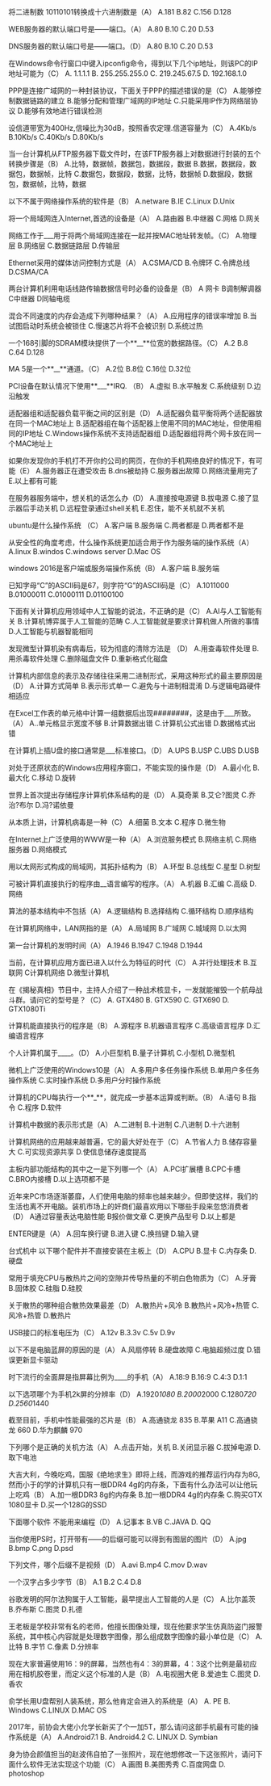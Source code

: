 将二进制数 10110101转换成十六进制数是（A）
A.181
B.82
C.156
D.128

WEB服务器的默认端口号是——端口。（A）
A.80
B.10
C.20
D.53

DNS服务器的默认端口号是——端口。（D）
A.80
B.10
C.20
D.53

在Windows命令行窗口中键入ipconfig命令，得到以下几个ip地址，则该PC的IP地址可能为（C）
A. 1.1.1.1
B. 255.255.255.0
C. 219.245.67.5
D. 192.168.1.0

PPP是连接广域网的一种封装协议，下面关于PPP的描述错误的是（C）
A.能够控制数据链路的建立
B.能够分配和管理广域网的IP地址
C.只能采用IP作为网络层协议
D.能够有效地进行错误检测

设信道带宽为400Hz,信噪比为30dB，按照香农定理.信道容量为（C）
A.4Kb/s
B.10Kb/s
C.40Kb/s
D.80Kb/s

当一台计算机从FTP服务器下载文件时，在该FTP服务器上对数据进行封装的五个转换步骤是（B）
A.比特，数据帧，数据包，数据段，数据
B.数据，数据段，数据包，数据帧，比特
C.数据包，数据段，数据，比特，数据帧
D.数据段，数据包，数据帧，比特，数据

以下不属于网络操作系统的软件是（B）
A.netware
B.IE
C.Linux
D.Unix

将一个局域网连入Internet,首选的设备是（A）
A.路由器
B.中继器
C.网格
D.网关

网络工作于\_\_\_用于将两个局域网连接在一起并按MAC地址转发帧。（C）
A.物理层
B.网络层
C.数据链路层
D.传输层

Ethernet采用的媒体访问控制方式是（A）
A.CSMA/CD
B.令牌环
C.令牌总线
D.CSMA/CA

两台计算机利用电话线路传输数据信号时必备的设备是（B）
A 网卡
B调制解调器
C中继器
D同轴电缆

混合不同速度的内存会造成下列哪种结果？（A）
A.应用程序的错误率增加
B.当试图启动时系统会被锁住
C.慢速芯片将不会被识别
D.系统过热

一个168引脚的SDRAM模块提供了一个**\_\_**位宽的数据路径。（C）
A.2
B.8
C.64
D.128

MA 5是一个**\_\_**通道。（C）
A.2位
B.8位
C.16位
D.32位

PCI设备在默认情况下使用**\_\_\_**IRQ. （B）
A.虚拟 B.水平触发 C.系统级别 D.边沿触发

适配器组和适配器负载平衡之间的区别是（D）
A.适配器负载平衡将两个适配器放在同一个MAC地址上
B.适配器组在每个适配器上使用不同的MAC地址，但使用相同的IP地址
C.Windows操作系统不支持适配器组
D.适配器组将两个网卡放在同一个MAC地址上

如果你发现你的手机打不开你的公司的网页，在你的手机网络良好的情况下，有可能（E）
A.服务器正在遭受攻击
B.dns被劫持
C.服务器出故障
D.网络流量用完了
E.以上都有可能

在服务器服务端中，想关机的话怎么办（D）
A.直接按电源键
B.拔电源
C.接了显示器后手动关机
D.远程登录通过shell关机
E.忍住，能不关机就不关机

ubuntu是什么操作系统 （C）
A.客户端
B.服务端
C.两者都是
D.两者都不是

从安全性的角度考虑，什么操作系统更加适合用于作为服务端的操作系统（A）
A.linux
B.windos
C.windows server
D.Mac OS

windows 2016是客户端或服务端操作系统（B）
A.客户端
B.服务端

已知字母“C”的ASCII码是67，则字符“G”的ASCII码是（C）
A.1011000
B.01000011
C.01000111
D.01100100

下面有关计算机应用领域中人工智能的说法，不正确的是（C）
A.AI与人工智能有关
B.计算机博弈属于人工智能的范畴
C.人工智能就是要求计算机做人所做的事情
D.人工智能与机器智能相同

发现微型计算机染有病毒后，较为彻底的清除方法是 （D）
A.用查毒软件处理
B.用杀毒软件处理
C.删除磁盘文件
D.重新格式化磁盘

计算机内部信息的表示及存储往往采用二进制形式，采用这种形式的最主要原因是 （D）
A.计算方式简单
B.表示形式单一
C.避免与十进制相混淆
D.与逻辑电路硬件相适应

在Excel工作表的单元格中计算一组数据后出现########，这是由于\_\_\_所致。（A）
A..单元格显示宽度不够
B.计算数据出错
C.计算机公式出错
D.数据格式出错

在计算机上插U盘的接口通常是\_\_\_标准接口。（D）
A.UPS
B.USP
C.UBS
D.USB

对处于还原状态的Windows应用程序窗口，不能实现的操作是（D）
A.最小化
B.最大化
C.移动
D.旋转

世界上首次提出存储程序计算机体系结构的是（D）
A.莫奇莱
B.艾仑?图灵
C.乔治?布尔
D.冯?诺依曼

从本质上讲，计算机病毒是一种（C）
A.细菌
B.文本
C.程序
D.微生物

在Internet上广泛使用的WWW是一种（A）
A.浏览服务模式
B.网络主机
C.网络服务器
D.网络模式

用以太网形式构成的局域网，其拓扑结构为（B）
A.环型
B.总线型
C.星型
D.树型

可被计算机直接执行的程序由\_\_语言编写的程序。（A）
A.机器
B.汇编
C.高级
D.网络

算法的基本结构中不包括（A）
A.逻辑结构
B.选择结构
C.循环结构
D.顺序结构

在计算机网络中，LAN网指的是（A）
A.局域网
B.广域网
C.城域网
D.以太网

第一台计算机的发明时间（A）
A.1946
B.1947
C.1948
D.1944

当前，在计算机应用方面已进入以什么为特征的时代（C）
A.并行处理技术
B.互联网
C计算机网络
D.微型计算机

在《揭秘真相》节目中，主持人介绍了一种战术核显卡，一发就能摧毁一个航母战斗群。请问它的型号是？（C）
A. GTX480
B. GTX590
C. GTX690
D. GTX1080Ti

计算机能直接执行的程序是（B）
A.源程序
B.机器语言程序
C.高级语言程序
D.汇编语言程序

个人计算机属于\_\_\_\_。（D）
A.小巨型机
B.量子计算机
C.小型机
D.微型机

微机上广泛使用的Windows10是（A）
A.多用户多任务操作系统
B.单用户多任务操作系统
C.实时操作系统
D.多用户分时操作系统

计算机的CPU每执行一个**\_**，就完成一步基本运算或判断。（B）
A.语句
B.指令
C.程序
D.软件

计算机中数据的表示形式是（A）
A.二进制
B.十进制
C.八进制
D.十六进制

计算机网络的应用越来越普遍，它的最大好处在于（C）
A.节省人力
B.储存容量大
C.可实现资源共享
D.使信息储存速度提高

主板内部功能结构的其中之一是下列哪一个（A）
A.PCI扩展槽
B.CPC卡槽
C.BRO内接槽
D.以上选项都不是

近年来PC市场逐渐萎靡，人们使用电脑的频率也越来越少。但即使这样，我们的生活也离不开电脑。装机市场上的奸商们最喜欢用以下哪些手段来忽悠消费者（D）
A通过容量表达电脑性能
B报价做文章
C.更换产品型号
D.以上都是

ENTER键是（A）
A.回车换行键
B.进入键
C.换挡键
D.输入键

台式机中 以下哪个配件并不直接安装在主板上（D）
A.CPU
B.显卡
C.内存条
D.硬盘

常用于填充CPU与散热片之间的空隙并传导热量的不明白色物质为（C）
A.牙膏
B.固体胶
C.硅脂
D.硅胶

关于散热的哪种组合散热效果最差（D）
A.散热片+风冷
B.散热片+风冷+热管
C.风冷+热管
D.散热片

USB接口的标准电压为（C）
A.12v
B.3.3v
C.5v
D.9v

以下不是电脑蓝屏的原因的是（A）
A.风扇停转
B.硬盘故障
C.电脑超频过度
D.错误更新显卡驱动

时下流行的全面屏是指屏幕比例为\_\_\_\_的手机（A）
A.18:9
B.16:9
C.4:3
D.1:1

以下选项哪个为手机2k屏的分辨率（D）
A.1920*1080
B.2000*2000
C.1280*720
D.2560*1440

截至目前，手机中性能最强的芯片是（B）
A.高通骁龙 835
B.苹果 A11
C.高通骁龙 660
D.华为麒麟 970

下列哪个是正确的关机方法（A）
A.点击开始，关机
B.关闭显示器
C.拔掉电源
D.取下电池

大吉大利，今晚吃鸡，国服《绝地求生》即将上线，而游戏的推荐运行内存为8G,然而小于的学的计算机只有一根DDR4 4g的内存条，下面有什么办法可以让他玩上吃鸡（B）
A.加一根DDR3 8g的内存条
B.加一根DDR4 4g的内存条
C.购买GTX 1080显卡
D.买一个128G的SSD

下面哪个软件 不能用来编程（D）
A.记事本
B.VB
C.JAVA
D. QQ

当你使用PS时，打开带有——的后缀可能可以得到有图层的图片（D）
A.jpg
B.bmp
C.png
D.psd

下列文件，哪个后缀不是视频（D）
A.avi
B.mp4
C.mov
D.wav

一个汉字占多少字节（B）
A.1
B.2
C.4
D.8

谷歌发明的阿尔法狗属于人工智能，最早提出人工智能的人是（C）
A.比尔盖茨
B.乔布斯
C.图灵
D.扎德

王老板是学校非常有名的老师，他擅长图像处理，现在他要求学生仿真防盗门报警系统，其中核心内容就是处理数字图像，那么组成数字图像的最小单位是（C）
A.比特
B.字节
C.像素
D.分辨率

现在大家普遍使用16：9的屏幕，当然也有4：3的屏幕，4：3这个比例是最初应用在相机胶卷里，而定义这个标准的人是（B）
A.电视圈大佬
B.爱迪生
C.图灵
D.香农

俞学长用U盘帮别人装系统，那么他肯定会进入的系统是（A）
A. PE
B. Windows
C.LINUX
D.MAC OS

2017年，前协会大佬小允学长新买了个一加5T，那么请问这部手机最有可能的操作系统是（A）
A.Android7.1
B. Android4.2
C. LINUX
D. Symbian

身为协会颜值担当的赵波伟自拍了一张照片，现在他想修改一下这张照片，请问下面什么软件无法实现这个功能（C）
A.画图
B.美图秀秀
C.百度网盘
D. photoshop
